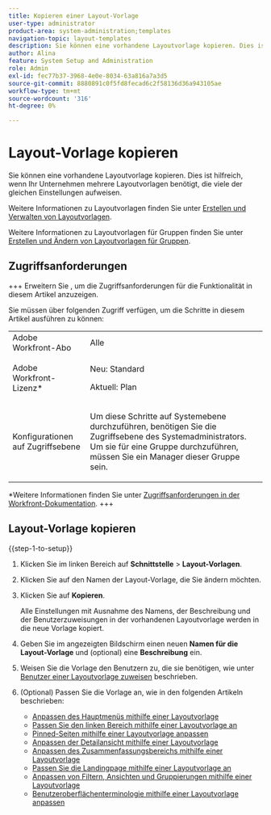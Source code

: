 ```yaml
---
title: Kopieren einer Layout-Vorlage
user-type: administrator
product-area: system-administration;templates
navigation-topic: layout-templates
description: Sie können eine vorhandene Layoutvorlage kopieren. Dies ist hilfreich, wenn Ihr Unternehmen mehrere Layoutvorlagen benötigt, die viele der gleichen Einstellungen aufweisen.
author: Alina
feature: System Setup and Administration
role: Admin
exl-id: fec77b37-3968-4e0e-8034-63a816a7a3d5
source-git-commit: 8880891c0f5fd8fecad6c2f58136d36a943105ae
workflow-type: tm+mt
source-wordcount: '316'
ht-degree: 0%

---
```


# Layout-Vorlage kopieren

<!--Audited: 09/2024-->

Sie können eine vorhandene Layoutvorlage kopieren. Dies ist hilfreich, wenn Ihr Unternehmen mehrere Layoutvorlagen benötigt, die viele der gleichen Einstellungen aufweisen.

Weitere Informationen zu Layoutvorlagen finden Sie unter [Erstellen und Verwalten von Layoutvorlagen](../../../administration-and-setup/customize-workfront/use-layout-templates/create-and-manage-layout-templates.md).

Weitere Informationen zu Layoutvorlagen für Gruppen finden Sie unter [Erstellen und Ändern von Layoutvorlagen für Gruppen](../../../administration-and-setup/manage-groups/work-with-group-objects/create-and-modify-a-groups-layout-templates.md).

## Zugriffsanforderungen

+++ Erweitern Sie , um die Zugriffsanforderungen für die Funktionalität in diesem Artikel anzuzeigen.

Sie müssen über folgenden Zugriff verfügen, um die Schritte in diesem Artikel ausführen zu können:

<table style="table-layout:auto"> 
 <col> 
 <col> 
 <tbody> 
  <tr> 
   <td role="rowheader">Adobe Workfront-Abo</td> 
   <td>Alle</td> 
  </tr> 
  <tr> 
   <td role="rowheader">Adobe Workfront-Lizenz*</td> 
   <td><p>Neu: Standard</p>
   <p>Aktuell: Plan</p></td> 
  </tr> 
  <tr> 
   <td role="rowheader">Konfigurationen auf Zugriffsebene</td> 
   <td> <p>Um diese Schritte auf Systemebene durchzuführen, benötigen Sie die Zugriffsebene des Systemadministrators.
Um sie für eine Gruppe durchzuführen, müssen Sie ein Manager dieser Gruppe sein.</p> </td> 
  </tr> 
 </tbody> 
</table>

*Weitere Informationen finden Sie unter [Zugriffsanforderungen in der Workfront-Dokumentation](/help/quicksilver/administration-and-setup/add-users/access-levels-and-object-permissions/access-level-requirements-in-documentation.md).
+++

## Layout-Vorlage kopieren

{{step-1-to-setup}}

1. Klicken Sie im linken Bereich auf **Schnittstelle** > **Layout-Vorlagen**.

1. Klicken Sie auf den Namen der Layout-Vorlage, die Sie ändern möchten.
1. Klicken Sie auf **Kopieren**.

   Alle Einstellungen mit Ausnahme des Namens, der Beschreibung und der Benutzerzuweisungen in der vorhandenen Layoutvorlage werden in die neue Vorlage kopiert.

1. Geben Sie im angezeigten Bildschirm einen neuen **Namen für die Layout-Vorlage** und (optional) eine **Beschreibung** ein.

1. Weisen Sie die Vorlage den Benutzern zu, die sie benötigen, wie unter [Benutzer einer Layoutvorlage zuweisen](../../../administration-and-setup/customize-workfront/use-layout-templates/assign-users-to-layout-template.md) beschrieben.
1. (Optional) Passen Sie die Vorlage an, wie in den folgenden Artikeln beschrieben:

   * [Anpassen des Hauptmenüs mithilfe einer Layoutvorlage](../../../administration-and-setup/customize-workfront/use-layout-templates/customize-main-menu.md)
   * [Passen Sie den linken Bereich mithilfe einer Layoutvorlage an](../../../administration-and-setup/customize-workfront/use-layout-templates/customize-left-panel.md)
   * [Pinned-Seiten mithilfe einer Layoutvorlage anpassen](../../../administration-and-setup/customize-workfront/use-layout-templates/customize-pinned-pages.md)
   * [Anpassen der Detailansicht mithilfe einer Layoutvorlage](../../../administration-and-setup/customize-workfront/use-layout-templates/customize-details-view-layout-template.md)
   * [Anpassen des Zusammenfassungsbereichs mithilfe einer Layoutvorlage](../../../administration-and-setup/customize-workfront/use-layout-templates/customize-home-summary-layout-template.md)
   * [Passen Sie die Landingpage mithilfe einer Layoutvorlage an](../../../administration-and-setup/customize-workfront/use-layout-templates/customize-landing-page.md)
   * [Anpassen von Filtern, Ansichten und Gruppierungen mithilfe einer Layoutvorlage](../../../administration-and-setup/customize-workfront/use-layout-templates/customize-fvg-list-controls-layout-template.md)
   * [Benutzeroberflächenterminologie mithilfe einer Layoutvorlage anpassen](../../../administration-and-setup/customize-workfront/use-layout-templates/customize-terminology.md)
